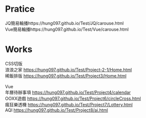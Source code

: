 # Pratice
JQ簡易輪播https://hung097.github.io/Test/JQ/carouse.html</br>
Vue簡易輪播https://hung097.github.io/Test/Vue/carouse.html</br>

# Works
CSS切版<br>
浪浪之家 https://hung097.github.io/Test/Project-2-1/Home.html</br>
稀飯排版 https://hung097.github.io/Test/Project3/Home.html</br><br>
Vue<br>
年曆待辦事項 https://hung097.github.io/Test/Project4/calendar</br>
OOXX遊戲 https://hung097.github.io/Test/Project6/circleCross.html</br>
瘋狂樂透機 https://hung097.github.io/Test/Project7/Lottery.html</br>
AQI https://hung097.github.io/Test/Project8/ai.html</br>
